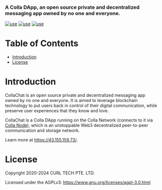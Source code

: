 ### A Colla DApp, an open source private and decentralized messaging app owned by no one and everyone.

[![use](https://avatars.githubusercontent.com/u/50282063?s=48&v=4)](https://github.com/flutter-webrtc/flutter-webrtc)
[![use](https://avatars.githubusercontent.com/u/69438833?s=48&v=4)](https://github.com/livekit/client-sdk-flutter)
[![use](https://avatars.githubusercontent.com/u/33363991?s=48&v=4)](https://github.com/MixinNetwork/libsignal_protocol_dart)

# Table of Contents
- [Introduction](#introduction)
- [License](#license)

# Introduction
CollaChat is an open source private and decentralized messaging app owned by no one and everyone. It is aimed to leverage blockchain technology to put users back in control of their digital communication, while preserve user experiences that they know and love.

CollaChat is a Colla DApp running on the Colla Network (connects to it via [Colla Node](https://github.com/curltech/go-colla-node)), which is an unstoppable Web3 decentralized peer-to-peer communication and storage network.

Learn more at https://43.155.159.73/.

# License
Copyright 2020-2024 CURL TECH PTE. LTD.

Licensed under the AGPLv3: https://www.gnu.org/licenses/agpl-3.0.html
